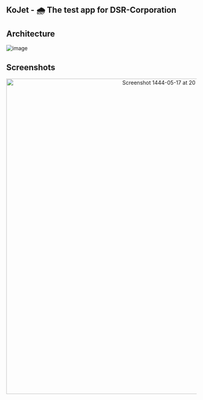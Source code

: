 ## KoJet - 🌧 The test app for DSR-Corporation

## Architecture
![image](https://user-images.githubusercontent.com/95674842/206914041-7270c901-b2a1-4e3f-acce-e8f7cf03b92b.png)

## Screenshots
<p align="center">
<img width="834" alt="Screenshot 1444-05-17 at 20 50 22" src="https://user-images.githubusercontent.com/95674842/206913848-14ea9ade-c5d4-4e77-ae06-e63ec94ccef3.png">
</p>
